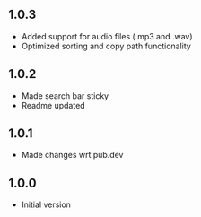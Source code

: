 ## 1.0.3

- Added support for audio files (.mp3 and .wav)
- Optimized sorting and copy path functionality

## 1.0.2

- Made search bar sticky
- Readme updated

## 1.0.1

- Made changes wrt pub.dev

## 1.0.0

- Initial version
